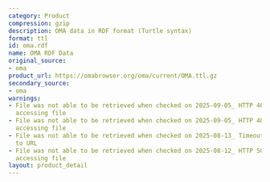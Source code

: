 ```yaml
---
category: Product
compression: gzip
description: OMA data in RDF format (Turtle syntax)
format: ttl
id: oma.rdf
name: OMA RDF Data
original_source:
- oma
product_url: https://omabrowser.org/oma/current/OMA.ttl.gz
secondary_source:
- oma
warnings:
- File was not able to be retrieved when checked on 2025-09-05_ HTTP 404 error when
  accessing file
- File was not able to be retrieved when checked on 2025-09-05_ HTTP 404 error when
  accessing file
- File was not able to be retrieved when checked on 2025-08-13_ Timeout connecting
  to URL
- File was not able to be retrieved when checked on 2025-08-12_ HTTP 502 error when
  accessing file
layout: product_detail
---
```

